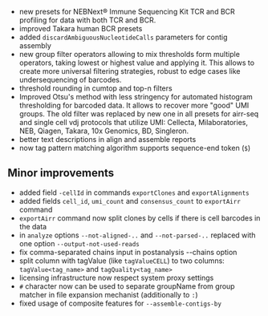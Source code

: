 - new presets for NEBNext® Immune Sequencing Kit TCR and BCR profiling for data with both TCR and BCR.
- improved Takara human BCR presets
- added `discardAmbiguousNucleotideCalls` parameters for contig assembly
- new group filter operators allowing to mix thresholds form multiple operators, taking lowest or highest value and
  applying it. This allows to create more universal filtering strategies, robust to edge cases like undersequencing of
  barcodes.
- threshold rounding in cumtop and top-n filters
- Improved Otsu's method with less stringency for automated histogram thresholding for barcoded data. It allows to
  recover more "good" UMI groups. The old filter was replaced by new one in all presets for airr-seq and single cell vdj
  protocols that utilize UMI: Cellecta, Milaboratories, NEB, Qiagen, Takara, 10x Genomics, BD, Singleron.
- better text descriptions in align and assemble reports
- now tag pattern matching algorithm supports sequence-end token (`$`)

## Minor improvements

- added field `-cellId` in commands `exportClones` and `exportAlignments`
- added fields `cell_id`, `umi_count` and `consensus_count` to `exportAirr` command
- `exportAirr` command now split clones by cells if there is cell barcodes in the data
- in `analyze` options `--not-aligned-..` and `--not-parsed-..` replaced with one option `--output-not-used-reads`
- fix comma-separated chains input in postanalysis --chains option
- split column with tagValue (like `tagValueCELL`) to two columns: `tagValue<tag_name>` and `tagQuality<tag_name>`
- licensing infrastructure now respect system proxy settings
- `#` character now can be used to separate groupName from group matcher in file expansion mechanist (additionally
  to `:`)
- fixed usage of composite features for `--assemble-contigs-by`
